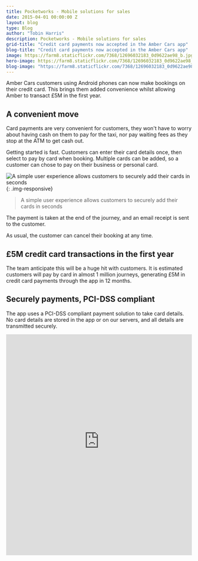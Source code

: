 ```yaml
---
title: Pocketworks - Mobile solutions for sales
date: 2015-04-01 00:00:00 Z
layout: blog
type: Blog
author: "Tobin Harris"
description: Pocketworks - Mobile solutions for sales
grid-title: "Credit card payments now accepted in the Amber Cars app"
blog-title: "Credit card payments now accepted in the Amber Cars app"
image: https://farm8.staticflickr.com/7368/12696032183_0d9622ae98_b.jpg
hero-image: https://farm8.staticflickr.com/7368/12696032183_0d9622ae98_b.jpg
blog-image: "https://farm8.staticflickr.com/7368/12696032183_0d9622ae98_b.jpg"
---
```


Amber Cars customers using Android phones can now make bookings on their credit card. This brings them added convenience whilst allowing Amber to transact £5M in the first year.

<!--more-->

## A convenient move

Card payments are very convenient for customers, they won't have to worry about having cash on them to pay for the taxi, nor pay waiting fees as they stop at the ATM to get cash out.

Getting started is fast. Customers can enter their card details once, then select to pay by card when booking. Multiple cards can be added, so a customer can chose to pay on their business or personal card.

![A simple user experience allows customers to securely add their cards in seconds](https://pocketworks-website.s3.amazonaws.com/amber-pay-by-card.jpg){: .img-responsive}

> A simple user experience allows customers to securely add their cards in seconds

The payment is taken at the end of the journey, and an email receipt is sent to the customer.

As usual, the customer can cancel their booking at any time.

## £5M credit card transactions in the first year

The team anticipate this will be a huge hit with customers. It is estimated customers will pay by card in almost 1 million journeys, generating £5M in credit card payments through the app in 12 months.

## Securely payments, PCI-DSS compliant

The app uses a PCI-DSS compliant payment solution to take card details. No card details are stored in the app or on our servers, and all details are transmitted securely.

<div class="col-xs-12">
<div class="embed-responsive" style="background-color:white;">
  <iframe class="embed-responsive-item" src="https://pocketworks-website.s3.amazonaws.com/flip_two_cards.mp4" frameborder="0" style="width:100%; height: 600px; background-color: white;"></iframe>
</div>
</div>



